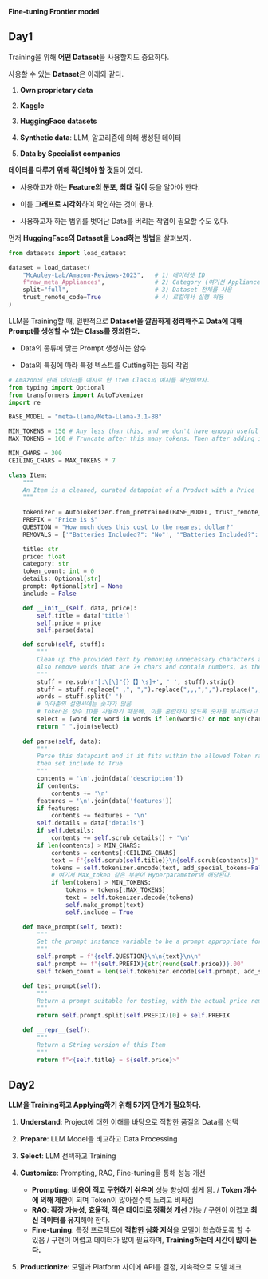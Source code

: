 **Fine-tuning Frontier model**

## Day1

Training을 위해 **어떤 Dataset**을 사용할지도 중요하다.

사용할 수 있는 **Dataset**은 아래와 같다.

1. **Own proprietary data**
   
2. **Kaggle**

3. **HuggingFace datasets**

4. **Synthetic data**: LLM, 알고리즘에 의해 생성된 데이터

5. **Data by Specialist companies**

**데이터를 다루기 위해 확인해야 할 것**들이 있다.

- 사용하고자 하는 **Feature의 분포, 최대 길이** 등을 알아야 한다.

- 이를 **그래프로 시각화**하여 확인하는 것이 좋다.

- 사용하고자 하는 범위를 벗어난 Data를 버리는 작업이 필요할 수도 있다.

먼저 **HuggingFace의 Dataset을 Load하는 방법**을 살펴보자.

```python
from datasets import load_dataset

dataset = load_dataset(
    "McAuley-Lab/Amazon-Reviews-2023",   # 1) 데이터셋 ID 
    f"raw_meta_Appliances",              # 2) Category (여기선 Appliances)에 해당하는 Meta data를 받아옴
    split="full",                        # 3) Dataset 전체를 사용
    trust_remote_code=True               # 4) 로컬에서 실행 허용
)
```

LLM을 Training할 때, 일반적으로 **Dataset을 깔끔하게 정리해주고 Data에 대해 Prompt를 생성할 수 있는 Class를 정의한다.**

- Data의 종류에 맞는 Prompt 생성하는 함수 

- Data의 특징에 따라 특정 텍스트를 Cutting하는 등의 작업


```python
# Amazon의 판매 데이터를 예시로 한 Item Class의 예시를 확인해보자.
from typing import Optional
from transformers import AutoTokenizer
import re

BASE_MODEL = "meta-llama/Meta-Llama-3.1-8B"

MIN_TOKENS = 150 # Any less than this, and we don't have enough useful content
MAX_TOKENS = 160 # Truncate after this many tokens. Then after adding in prompt text, we will get to around 180 tokens

MIN_CHARS = 300
CEILING_CHARS = MAX_TOKENS * 7

class Item:
    """
    An Item is a cleaned, curated datapoint of a Product with a Price
    """
    
    tokenizer = AutoTokenizer.from_pretrained(BASE_MODEL, trust_remote_code=True)
    PREFIX = "Price is $"
    QUESTION = "How much does this cost to the nearest dollar?"
    REMOVALS = ['"Batteries Included?": "No"', '"Batteries Included?": "Yes"', '"Batteries Required?": "No"', '"Batteries Required?": "Yes"', "By Manufacturer", "Item", "Date First", "Package", ":", "Number of", "Best Sellers", "Number", "Product "]

    title: str
    price: float
    category: str
    token_count: int = 0
    details: Optional[str]
    prompt: Optional[str] = None
    include = False

    def __init__(self, data, price):
        self.title = data['title']
        self.price = price
        self.parse(data)

    def scrub(self, stuff):
        """
        Clean up the provided text by removing unnecessary characters and whitespace
        Also remove words that are 7+ chars and contain numbers, as these are likely irrelevant product numbers
        """
        stuff = re.sub(r'[:\[\]"{}【】\s]+', ' ', stuff).strip()
        stuff = stuff.replace(" ,", ",").replace(",,,",",").replace(",,",",")
        words = stuff.split(' ')
        # 아마존의 설명서에는 숫자가 많음
        # Token은 정수 ID를 사용하기 때문에, 이를 혼란하지 않도록 숫자를 무시하라고 추가
        select = [word for word in words if len(word)<7 or not any(char.isdigit() for char in word)]
        return " ".join(select)
    
    def parse(self, data):
        """
        Parse this datapoint and if it fits within the allowed Token range,
        then set include to True
        """
        contents = '\n'.join(data['description'])
        if contents:
            contents += '\n'
        features = '\n'.join(data['features'])
        if features:
            contents += features + '\n'
        self.details = data['details']
        if self.details:
            contents += self.scrub_details() + '\n'
        if len(contents) > MIN_CHARS:
            contents = contents[:CEILING_CHARS]
            text = f"{self.scrub(self.title)}\n{self.scrub(contents)}"
            tokens = self.tokenizer.encode(text, add_special_tokens=False)
            # 여기서 Max_token 같은 부분이 Hyperparameter에 해당된다.
            if len(tokens) > MIN_TOKENS:
                tokens = tokens[:MAX_TOKENS]
                text = self.tokenizer.decode(tokens)
                self.make_prompt(text)
                self.include = True

    def make_prompt(self, text):
        """
        Set the prompt instance variable to be a prompt appropriate for training
        """
        self.prompt = f"{self.QUESTION}\n\n{text}\n\n"
        self.prompt += f"{self.PREFIX}{str(round(self.price))}.00"
        self.token_count = len(self.tokenizer.encode(self.prompt, add_special_tokens=False))

    def test_prompt(self):
        """
        Return a prompt suitable for testing, with the actual price removed
        """
        return self.prompt.split(self.PREFIX)[0] + self.PREFIX

    def __repr__(self):
        """
        Return a String version of this Item
        """
        return f"<{self.title} = ${self.price}>"
```

## Day2

**LLM을 Training하고 Applying하기 위해 5가지 단계가 필요하다.**

1. **Understand**: Project에 대한 이해를 바탕으로 적합한 품질의 Data를 선택

2. **Prepare**: LLM Model을 비교하고 Data Processing

3. **Select**: LLM 선택하고 Training

4. **Customize**: Prompting, RAG, Fine-tuning을 통해 성능 개선

      - **Prompting**: **비용이 적고 구현하기 쉬우며** 성능 향상이 쉽게 됨. / **Token 개수에 의해 제한**이 되며 Token이 많아질수록 느리고 비싸짐
      - **RAG**: **확장 가능성, 효율적, 적은 데이터로 정확성 개선** 가능 / 구현이 어렵고 **최신 데이터를 유지**해야 한다.
      - **Fine-tuning**: 특정 프로젝트에 **적합한 심화 지식**을 모델이 학습하도록 할 수 있음 / 구현이 어렵고 데이터가 많이 필요하며, **Training하는데 시간이 많이 든다.**

5. **Productionize**: 모델과 Platform 사이에 API를 결정, 지속적으로 모델 체크



